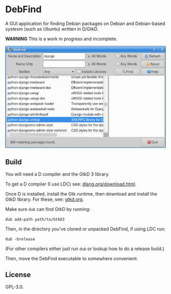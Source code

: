 # DebFind

A GUI application for finding Debian packages on Debian and Debian-based
systesm (such as Ubuntu) written in D/GtkD.

**WARNING** This is a work in progress and incomplete.

![Screenshot](screenshot.png)

## Build

You will need a D compiler and the GtkD 3 library.

To get a D compiler (I use LDC) see: 
[dlang.org/download.html](https://dlang.org/download.html).

Once D is installed, install the Gtk runtime, then download and install
the GtkD library. For these, see:
[gtkd.org](https://gtkd.org/).

Make sure `dub` can find GtkD by running:

`dub add-path path/to/GtkD3`

Then, in the directory you've cloned or unpacked DebFind, if using LDC
run:

`dub -brelease`

(For other compilers either just run `dub` or lookup how to do a release
build.)

Then, move the DebFind executable to somewhere convenient.

## License

GPL-3.0.
